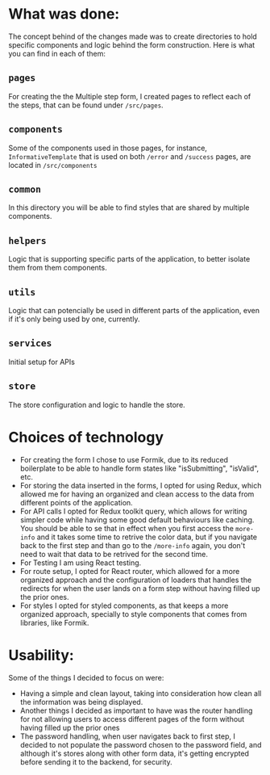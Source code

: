# What was done:

The concept behind of the changes made was to create directories to hold specific components and logic behind the form construction.
Here is what you can find in each of them:

`pages`
-

For creating the the Multiple step form, I created pages to reflect each of the steps, that can be found under `/src/pages`.


`components`
-

Some of the components used in those pages, for instance, `InformativeTemplate` that is used on both `/error` and `/success` pages, are located in `/src/components`


`common`
-

In this directory you will be able to find styles that are shared by multiple components.


`helpers`
-

Logic  that is supporting specific parts of the application, to better isolate them from them components.


`utils` 
-

Logic that can potencially be used in different parts of the application, even if it's only being used by one, currently.


`services`
-

Initial setup for APIs


`store`
-

The store configuration and logic to handle the store.


# Choices of technology

- For creating the form I chose to use Formik, due to its reduced boilerplate to be able to handle form states like "isSubmitting", "isValid", etc.
- For storing the data inserted in the forms, I opted for using Redux, which allowed me for having an organized and clean access to the data from different points of the application.
- For API calls I opted for Redux toolkit query, which allows for writing simpler code while having some good default behaviours like caching. You should be able to se that in effect when you first access the `more-info` and it takes some time to retrive the color data, but if you navigate back to the first step and than go to the `/more-info` again, you don't need to wait that data to be retrived for the second time.
- For Testing I am using React testing.
- For route setup, I opted for React router, which allowed for a more organized approach and the configuration of loaders that handles the redirects for when the user lands on a form step without having filled up the prior ones.
- For styles I opted for styled components, as that keeps a more organized approach, specially to style components that comes from libraries, like Formik.


# Usability:

Some of the things I decided to focus on were:

- Having a simple and clean layout, taking into consideration how clean all the information was being displayed.
- Another things I decided as important to have was the router handling for not allowing users to access different pages of the form without having filled up the prior ones
- The password handling, when user navigates back to first step, I decided to not populate the password chosen to the password field, and although it's stores along with other form data, it's getting encrypted before sending it to the backend, for security.

